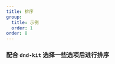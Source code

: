 ```yaml
---
title: 排序
group:
  title: 示例
  order: 1
order: 8
---
```


### 配合 `dnd-kit` 选择一些选项后进行排序

<code src="../examples/sort.tsx"></code>
